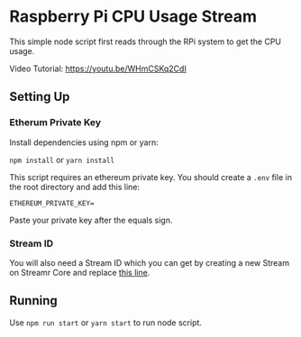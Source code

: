 #  Raspberry Pi CPU Usage Stream
This simple node script first reads through the RPi system to get the CPU usage.

Video Tutorial: https://youtu.be/WHmCSKq2CdI

## Setting Up

### Etherum Private Key

Install dependencies using npm or yarn:

`npm install` or `yarn install`

This script requires an ethereum private key. You should create a `.env` file in the root directory and add this line:

`ETHEREUM_PRIVATE_KEY=`

Paste your private key after the equals sign.

### Stream ID

You will also need a Stream ID which you can get by creating a new Stream on Streamr Core and replace [this line](https://github.com/streamr-dev/examples/blob/89c374d3b182044178f19dd0875da98aa02a088a/RaspberryPiClient/index.js#L43).

## Running

Use `npm run start` or `yarn start` to run node script.
